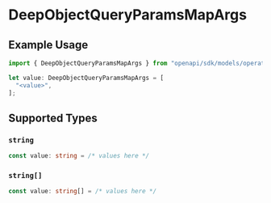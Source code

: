 # DeepObjectQueryParamsMapArgs

## Example Usage

```typescript
import { DeepObjectQueryParamsMapArgs } from "openapi/sdk/models/operations";

let value: DeepObjectQueryParamsMapArgs = [
  "<value>",
];
```

## Supported Types

### `string`

```typescript
const value: string = /* values here */
```

### `string[]`

```typescript
const value: string[] = /* values here */
```

